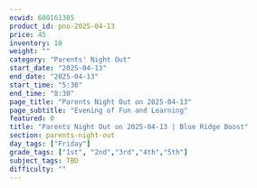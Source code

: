 ```yaml
---
ecwid: 680161305
product_id: pno-2025-04-13
price: 45
inventory: 10
weight: ""
category: "Parents' Night Out"
start_date: "2025-04-13"
end_date: "2025-04-13"
start_time: "5:30"
end_time: "8:30"
page_title: "Parents Night Out on 2025-04-13"
page_subtitle: "Evening of Fun and Learning"
featured: 0
title: "Parents Night Out on 2025-04-13 | Blue Ridge Boost"
section: parents-night-out
day_tags: ["Friday"]
grade_tags: ["1st", "2nd","3rd","4th","5th"]
subject_tags: TBD
difficulty: ""
---
```


